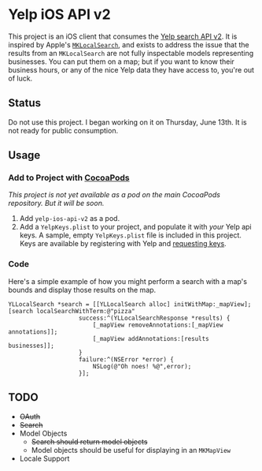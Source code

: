 # Yelp iOS API v2

This project is an iOS client that consumes the [Yelp search API v2](http://www.yelp.com/developers/documentation/v2/search_api). It is inspired by Apple's [`MKLocalSearch`](http://nshipster.com/mklocalsearch/), and exists to address the issue that the results from an `MKLocalSearch` are not fully inspectable models representing businesses. You can put them on a map; but if you want to know their business hours, or any of the nice Yelp data they have access to, you're out of luck.

## Status
Do not use this project. I began working on it on Thursday, June 13th. It is not ready for public consumption.

## Usage

### Add to Project with [CocoaPods](http://cocoapods.org/)

*This project is not yet available as a pod on the main CocoaPods repository. But it will be soon.*

1. Add `yelp-ios-api-v2` as a pod. 
2. Add a `YelpKeys.plist` to your project, and populate it with _your_ Yelp api keys. A sample, empty `YelpKeys.plist` file is included in this project. Keys are available by registering with Yelp and [requesting keys](http://www.yelp.com/developers/documentation/v2/authentication).

### Code

Here's a simple example of how you might perform a search with a map's bounds and display those results on the map.

    YLLocalSearch *search = [[YLLocalSearch alloc] initWithMap:_mapView];
    [search localSearchWithTerm:@"pizza"
                        success:^(YLLocalSearchResponse *results) {
                            [_mapView removeAnnotations:[_mapView annotations]];
                            [_mapView addAnnotations:[results businesses]];
                        }
                        failure:^(NSError *error) {
                            NSLog(@"Oh noes! %@",error);
                        }];

## TODO
* ~~OAuth~~
* ~~Search~~
* Model Objects
  * ~~Search should return model objects~~
  * Model objects should be useful for displaying in an `MKMapView`
* Locale Support